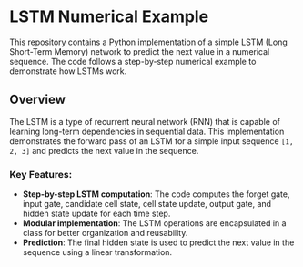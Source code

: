 # LSTM Numerical Example

This repository contains a Python implementation of a simple LSTM (Long Short-Term Memory) network to predict the next value in a numerical sequence. The code follows a step-by-step numerical example to demonstrate how LSTMs work.

## Overview

The LSTM is a type of recurrent neural network (RNN) that is capable of learning long-term dependencies in sequential data. This implementation demonstrates the forward pass of an LSTM for a simple input sequence `[1, 2, 3]` and predicts the next value in the sequence.

### Key Features:
- **Step-by-step LSTM computation**: The code computes the forget gate, input gate, candidate cell state, cell state update, output gate, and hidden state update for each time step.
- **Modular implementation**: The LSTM operations are encapsulated in a class for better organization and reusability.
- **Prediction**: The final hidden state is used to predict the next value in the sequence using a linear transformation.
